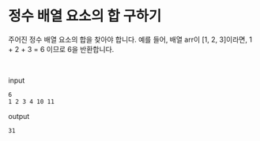 # 정수 배열 요소의 합 구하기

주어진 정수 배열 요소의 합을 찾아야 합니다. 예를 들어, 배열 arr이 [1, 2, 3]이라면, 1 + 2 + 3 = 6 이므로 6을 반환합니다.

<br>

input
```
6
1 2 3 4 10 11
```


output
```
31
```